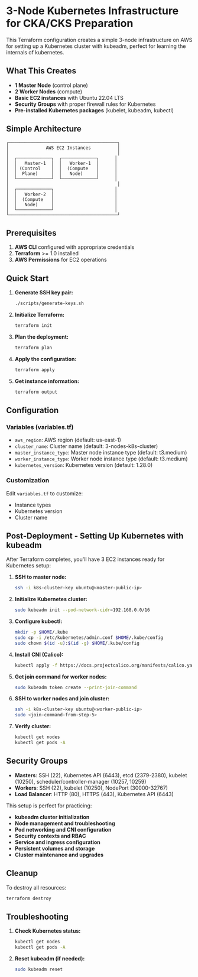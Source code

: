 # 3-Node Kubernetes Infrastructure for CKA/CKS Preparation

This Terraform configuration creates a simple 3-node infrastructure on AWS for setting up a Kubernetes cluster with kubeadm, perfect for learning the internals of kubernetes.

## What This Creates

- **1 Master Node** (control plane)
- **2 Worker Nodes** (compute)
- **Basic EC2 instances** with Ubuntu 22.04 LTS
- **Security Groups** with proper firewall rules for Kubernetes
- **Pre-installed Kubernetes packages** (kubelet, kubeadm, kubectl)

## Simple Architecture

```
┌─────────────────────────────────────────┐
│              AWS EC2 Instances          │
│                                         │
│  ┌─────────────┐  ┌─────────────┐      │
│  │   Master-1  │  │   Worker-1  │      │
│  │ (Control    │  │  (Compute   │      │
│  │  Plane)     │  │   Node)     │      │
│  └─────────────┘  └─────────────┘      │
│                                         │
│  ┌─────────────┐                       │
│  │   Worker-2  │                       │
│  │  (Compute   │                       │
│  │   Node)     │                       │
│  └─────────────┘                       │
└─────────────────────────────────────────┘
```

## Prerequisites

1. **AWS CLI** configured with appropriate credentials
2. **Terraform** >= 1.0 installed
3. **AWS Permissions** for EC2 operations

## Quick Start

1. **Generate SSH key pair:**
   ```bash
   ./scripts/generate-keys.sh
   ```

2. **Initialize Terraform:**
   ```bash
   terraform init
   ```

3. **Plan the deployment:**
   ```bash
   terraform plan
   ```

4. **Apply the configuration:**
   ```bash
   terraform apply
   ```

5. **Get instance information:**
   ```bash
   terraform output
   ```

## Configuration

### Variables (variables.tf)

- `aws_region`: AWS region (default: us-east-1)
- `cluster_name`: Cluster name (default: 3-nodes-k8s-cluster)
- `master_instance_type`: Master node instance type (default: t3.medium)
- `worker_instance_type`: Worker node instance type (default: t3.medium)
- `kubernetes_version`: Kubernetes version (default: 1.28.0)

### Customization

Edit `variables.tf` to customize:
- Instance types
- Kubernetes version
- Cluster name

## Post-Deployment - Setting Up Kubernetes with kubeadm

After Terraform completes, you'll have 3 EC2 instances ready for Kubernetes setup:

1. **SSH to master node:**
   ```bash
   ssh -i k8s-cluster-key ubuntu@<master-public-ip>
   ```

2. **Initialize Kubernetes cluster:**
   ```bash
   sudo kubeadm init --pod-network-cidr=192.168.0.0/16
   ```

3. **Configure kubectl:**
   ```bash
   mkdir -p $HOME/.kube
   sudo cp -i /etc/kubernetes/admin.conf $HOME/.kube/config
   sudo chown $(id -u):$(id -g) $HOME/.kube/config
   ```

4. **Install CNI (Calico):**
   ```bash
   kubectl apply -f https://docs.projectcalico.org/manifests/calico.yaml
   ```

5. **Get join command for worker nodes:**
   ```bash
   sudo kubeadm token create --print-join-command
   ```

6. **SSH to worker nodes and join cluster:**
   ```bash
   ssh -i k8s-cluster-key ubuntu@<worker-public-ip>
   sudo <join-command-from-step-5>
   ```

7. **Verify cluster:**
   ```bash
   kubectl get nodes
   kubectl get pods -A
   ```

## Security Groups

- **Masters**: SSH (22), Kubernetes API (6443), etcd (2379-2380), kubelet (10250), scheduler/controller-manager (10257, 10259)
- **Workers**: SSH (22), kubelet (10250), NodePort (30000-32767)
- **Load Balancer**: HTTP (80), HTTPS (443), Kubernetes API (6443)

This setup is perfect for practicing:

- **kubeadm cluster initialization**
- **Node management and troubleshooting**
- **Pod networking and CNI configuration**
- **Security contexts and RBAC**
- **Service and ingress configuration**
- **Persistent volumes and storage**
- **Cluster maintenance and upgrades**

## Cleanup

To destroy all resources:
```bash
terraform destroy
```

## Troubleshooting
1. **Check Kubernetes status:**
   ```bash
   kubectl get nodes
   kubectl get pods -A
   ```

2. **Reset kubeadm (if needed):**
   ```bash
   sudo kubeadm reset
   ```



